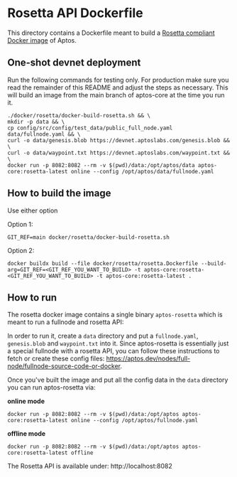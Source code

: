 # Rosetta API Dockerfile

This directory contains a Dockerfile meant to build a [Rosetta compliant Docker image](https://www.rosetta-api.org/docs/node_deployment.html) of Aptos.

## One-shot devnet deployment

Run the following commands for testing only. For production make sure you read the remainder of this README and adjust the steps as necessary.
This will build an image from the main branch of aptos-core at the time you run it.

```
./docker/rosetta/docker-build-rosetta.sh && \
mkdir -p data && \
cp config/src/config/test_data/public_full_node.yaml data/fullnode.yaml && \
curl -o data/genesis.blob https://devnet.aptoslabs.com/genesis.blob && \
curl -o data/waypoint.txt https://devnet.aptoslabs.com/waypoint.txt && \
docker run -p 8082:8082 --rm -v $(pwd)/data:/opt/aptos/data aptos-core:rosetta-latest online --config /opt/aptos/data/fullnode.yaml
```

## How to build the image

Use either option

Option 1:

```
GIT_REF=main docker/rosetta/docker-build-rosetta.sh
```

Option 2:

```
docker buildx build --file docker/rosetta/rosetta.Dockerfile --build-arg=GIT_REF=<GIT_REF_YOU_WANT_TO_BUILD> -t aptos-core:rosetta-<GIT_REF_YOU_WANT_TO_BUILD> -t aptos-core:rosetta-latest .
```

## How to run

The rosetta docker image contains a single binary `aptos-rosetta` which is meant to run a fullnode and rosetta API:

In order to run it, create a `data` directory and put a `fullnode.yaml`, `genesis.blob` and `waypoint.txt` into it.
Since aptos-rosetta is essentially just a special fullnode with a rosetta API, you can follow these instructions to fetch or create these config files: https://aptos.dev/nodes/full-node/fullnode-source-code-or-docker.

Once you've built the image and put all the config data in the `data` directory you can run aptos-rosetta via:

**online mode**

```
docker run -p 8082:8082 --rm -v $(pwd)/data:/opt/aptos aptos-core:rosetta-latest online --config /opt/aptos/fullnode.yaml
```

**offline mode**

```
docker run -p 8082:8082 --rm -v $(pwd)/data:/opt/aptos aptos-core:rosetta-latest offline
```

The Rosetta API is available under: http://localhost:8082

